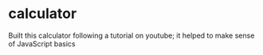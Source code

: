 # calculator
Built this calculator following a tutorial on youtube; it helped to make sense of JavaScript basics 
